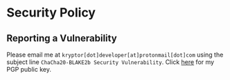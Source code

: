 # Security Policy
## Reporting a Vulnerability

Please email me at ```kryptor[dot]developer[at]protonmail[dot]com``` using the subject line ```ChaCha20-BLAKE2b Security Vulnerability```. Click [here](https://kryptor.co.uk/kryptor_email_key.asc) for my PGP public key.
